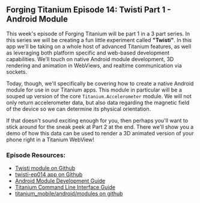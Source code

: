 ## Forging Titanium Episode 14: Twisti Part 1 - Android ModuleThis week's episode of Forging Titanium will be part 1 in a 3 part series. In this series we will be creating a fun little experiment called **"Twisti"**. In this app we'll be taking on a whole host of advanced Titanium features, as well as leveraging both platform specific and web-based development capabilities. We'll touch on native Android module development, 3D rendering and animation in WebViews, and realtime communication via sockets.Today, though, we'll specifically be covering how to create a native Android module for use in our Titanium apps. This module in particular will be a souped up version of the core `Titanium.Accelerometer` module. We will not only return accelerometer data, but also data regarding the magnetic field of the device so we can determine its physical orientation.If that doesn't sound exciting enough for you, then perhaps you'll want to stick around for the sneak peek at Part 2 at the end. There we'll show you a demo of how this data can be used to render a 3D animated version of your phone right in a Titanium WebView! ### Episode Resources:* [Twisti module on Github](https://github.com/appcelerator-developer-relations/Forging-Titanium/tree/master/ep-014/Twisti)* [twisti-ep014 app on Github](https://github.com/appcelerator-developer-relations/Forging-Titanium/tree/master/ep-014/twisti-ep014)* [Android Module Development Guide](http://wiki.appcelerator.org/display/guides/Android+Module+Development+Guide)* [Titanium Command Line Interface Guide](http://wiki.appcelerator.org/display/guides/Titanium+Command+Line+Interface)* [titanium_mobile/android/modules on github](https://github.com/appcelerator/titanium_mobile/tree/master/android/modules)